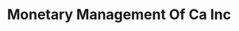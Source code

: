 ---
title: Monetary Management Of Ca Inc
slug: monetary-management-of-ca-inc
updated-on: '2024-05-30T13:44:31.749Z'
created-on: '2024-05-30T13:41:46.671Z'
published-on: '2024-05-30T13:54:32.469Z'
f_city-state-2:
- cms/city/montclair-ca.md
- cms/city/merced-ca.md
- cms/city/selma-ca.md
- cms/city/turlock-ca.md
- cms/city/atwater-ca.md
- cms/city/burbank-ca.md
- cms/city/norwalk-ca.md
- cms/city/pasadena-ca.md
- cms/city/stockton-ca.md
- cms/city/modesto-ca.md
- cms/city/anaheim-ca.md
- cms/city/manteca-ca.md
- cms/city/riverside-ca.md
- cms/city/oakland-ca.md
- cms/city/stanton-ca.md
- cms/city/visalia-ca.md
- cms/city/cordova-ca.md
- cms/city/bakersfield-ca.md
- cms/city/fullerton-ca.md
- cms/city/clovis-ca.md
- cms/city/hanford-ca.md
- cms/city/lakewood-co.md
- cms/city/westminster-co.md
- cms/city/collins-co.md
- cms/city/honolulu-hi.md
- cms/city/portland-or.md
- cms/city/beaverton-or.md
- cms/city/renton-wa.md
- cms/city/kent-wa.md
- cms/city/puyallup-wa.md
- cms/city/lakewood-wa.md
- cms/city/seattle-wa.md
- cms/city/tacoma-wa.md
- cms/city/los-banos-ca.md
- cms/city/san-bernardino-ca.md
- cms/city/san-jose-ca.md
- cms/city/north-highlands-ca.md
- cms/city/daly-city-ca.md
- cms/city/long-beach-ca.md
- cms/city/san-francisco-ca.md
- cms/city/panorama-city-ca.md
f_locations:
- cms/payday-loan/monetary-management-of-ca-inc-21029.md
- cms/payday-loan/monetary-management-of-ca-inc-21030.md
- cms/payday-loan/monetary-management-of-ca-inc-21031.md
- cms/payday-loan/monetary-management-of-ca-inc-21032.md
- cms/payday-loan/monetary-management-of-ca-inc-21033.md
- cms/payday-loan/monetary-management-of-ca-inc-21034.md
- cms/payday-loan/monetary-management-of-ca-inc-21035.md
- cms/payday-loan/monetary-management-of-ca-inc-21036.md
- cms/payday-loan/monetary-management-of-ca-inc-21037.md
- cms/payday-loan/monetary-management-of-ca-inc-21038.md
- cms/payday-loan/monetary-management-of-ca-inc-21039.md
- cms/payday-loan/monetary-management-of-ca-inc-21040.md
- cms/payday-loan/monetary-management-of-ca-inc-21041.md
- cms/payday-loan/monetary-management-of-ca-inc-21042.md
- cms/payday-loan/monetary-management-of-ca-inc-21043.md
- cms/payday-loan/monetary-management-of-ca-inc-21044.md
- cms/payday-loan/monetary-management-of-ca-inc-21045.md
- cms/payday-loan/monetary-management-of-ca-inc-21046.md
- cms/payday-loan/monetary-management-of-ca-inc-21047.md
- cms/payday-loan/monetary-management-of-ca-inc-21048.md
- cms/payday-loan/monetary-management-of-ca-inc-21049.md
- cms/payday-loan/monetary-management-of-ca-inc-21050.md
- cms/payday-loan/monetary-management-of-ca-inc-21051.md
- cms/payday-loan/monetary-management-of-ca-inc-21052.md
- cms/payday-loan/monetary-management-of-ca-inc-21053.md
- cms/payday-loan/monetary-management-of-ca-inc-21054.md
- cms/payday-loan/monetary-management-of-ca-inc-21055.md
- cms/payday-loan/monetary-management-of-ca-inc-21056.md
- cms/payday-loan/monetary-management-of-ca-inc-21057.md
- cms/payday-loan/monetary-management-of-ca-inc-21058.md
- cms/payday-loan/monetary-management-of-ca-inc-21059.md
- cms/payday-loan/monetary-management-of-ca-inc-21060.md
- cms/payday-loan/monetary-management-of-ca-inc-21061.md
- cms/payday-loan/monetary-management-of-ca-inc-21062.md
- cms/payday-loan/monetary-management-of-ca-inc-21063.md
- cms/payday-loan/monetary-management-of-ca-inc-21064.md
- cms/payday-loan/monetary-management-of-ca-inc-21065.md
- cms/payday-loan/monetary-management-of-ca-inc-21066.md
- cms/payday-loan/monetary-management-of-ca-inc-21067.md
- cms/payday-loan/monetary-management-of-ca-inc-21068.md
- cms/payday-loan/monetary-management-of-ca-inc-21069.md
- cms/payday-loan/monetary-management-of-ca-inc-21070.md
- cms/payday-loan/monetary-management-of-ca-inc-21071.md
- cms/payday-loan/monetary-management-of-ca-inc-21072.md
- cms/payday-loan/monetary-management-of-ca-inc-21073.md
- cms/payday-loan/monetary-management-of-ca-inc-21074.md
- cms/payday-loan/monetary-management-of-ca-inc-21075.md
- cms/payday-loan/monetary-management-of-ca-inc-21076.md
- cms/payday-loan/monetary-management-of-ca-inc-21077.md
- cms/payday-loan/monetary-management-of-ca-inc-21078.md
- cms/payday-loan/monetary-management-of-ca-inc-21079.md
- cms/payday-loan/monetary-management-of-ca-inc-21080.md
- cms/payday-loan/monetary-management-of-ca-inc-21081.md
- cms/payday-loan/monetary-management-of-ca-inc-21082.md
- cms/payday-loan/monetary-management-of-ca-inc-21083.md
- cms/payday-loan/monetary-management-of-ca-inc-21084.md
- cms/payday-loan/monetary-management-of-ca-inc-21085.md
- cms/payday-loan/monetary-management-of-ca-inc-21086.md
- cms/payday-loan/monetary-management-of-ca-inc-21087.md
- cms/payday-loan/monetary-management-of-ca-inc-21088.md
- cms/payday-loan/monetary-management-of-ca-inc-21089.md
- cms/payday-loan/monetary-management-of-ca-inc-21090.md
- cms/payday-loan/monetary-management-of-ca-inc-21091.md
f_states:
- cms/state/california.md
- cms/state/colorado.md
- cms/state/hawaii.md
- cms/state/oregon.md
- cms/state/washington.md
layout: '[company].html'
tags: company
---